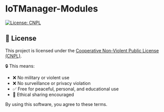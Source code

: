 # IoTManager-Modules
[![License: CNPL](https://img.shields.io/badge/license-CNPL-red)](./LICENSE)














## 🪪 License

This project is licensed under the [Cooperative Non-Violent Public License (CNPL)](./LICENSE).

🔒 This means:
- ❌ No military or violent use
- ❌ No surveillance or privacy violation
- ✅ Free for peaceful, personal, and educational use
- 🫶 Ethical sharing encouraged

By using this software, you agree to these terms.

